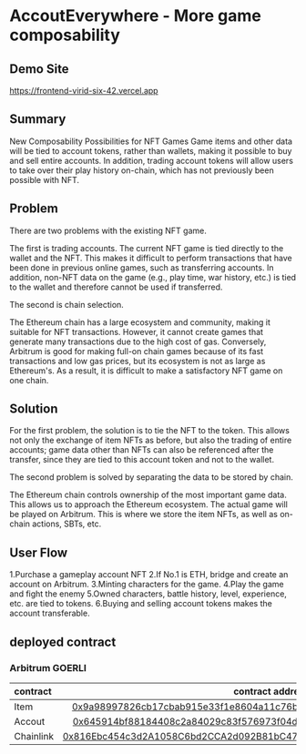 # AccoutEverywhere - More game composability
## Demo Site
https://frontend-virid-six-42.vercel.app

## Summary
New Composability Possibilities for NFT Games Game items and other data will be tied to account tokens, rather than wallets, making it possible to buy and sell entire accounts. In addition, trading account tokens will allow users to take over their play history on-chain, which has not previously been possible with NFT.

## Problem
There are two problems with the existing NFT game.

The first is trading accounts. The current NFT game is tied directly to the wallet and the NFT. This makes it difficult to perform transactions that have been done in previous online games, such as transferring accounts. In addition, non-NFT data on the game (e.g., play time, war history, etc.) is tied to the wallet and therefore cannot be used if transferred.

The second is chain selection.

The Ethereum chain has a large ecosystem and community, making it suitable for NFT transactions. However, it cannot create games that generate many transactions due to the high cost of gas. Conversely, Arbitrum is good for making full-on chain games because of its fast transactions and low gas prices, but its ecosystem is not as large as Ethereum's. As a result, it is difficult to make a satisfactory NFT game on one chain.


## Solution

For the first problem, the solution is to tie the NFT to the token. This allows not only the exchange of item NFTs as before, but also the trading of entire accounts; game data other than NFTs can also be referenced after the transfer, since they are tied to this account token and not to the wallet.

The second problem is solved by separating the data to be stored by chain.

The Ethereum chain controls ownership of the most important game data. This allows us to approach the Ethereum ecosystem. The actual game will be played on Arbitrum. This is where we store the item NFTs, as well as on-chain actions, SBTs, etc.

## User Flow
1.Purchase a gameplay account NFT
2.If No.1 is ETH, bridge and create an account on Arbitrum.
3.Minting characters for the game.
4.Play the game and fight the enemy
5.Owned characters, battle history, level, experience, etc. are tied to tokens.
6.Buying and selling account tokens makes the account transferable.

## deployed contract

### Arbitrum GOERLI

| contract  |                                                                                                                                                contract address |
| :-------- | --------------------------------------------------------------------------------------------------------------------------------------------------------------: |
| Item      | [0x9a98997826cb17cbab915e33f1e8604a11c76b9b](https://goerli-rollup-explorer.arbitrum.io/address/0x9a98997826cB17cBab915E33F1E8604A11C76b9b/tokens#address-tabs) |
| Accout    |                     [0x645914bf88184408c2a84029c83f576973f04d42](https://goerli-rollup-explorer.arbitrum.io/address/0x645914Bf88184408C2A84029C83f576973f04D42) |
| Chainlink |                     [0x816Ebc454c3d2A1058C6bd2CCA2d092B81bC47d9](https://goerli-rollup-explorer.arbitrum.io/address/0x816Ebc454c3d2A1058C6bd2CCA2d092B81bC47d9) |
